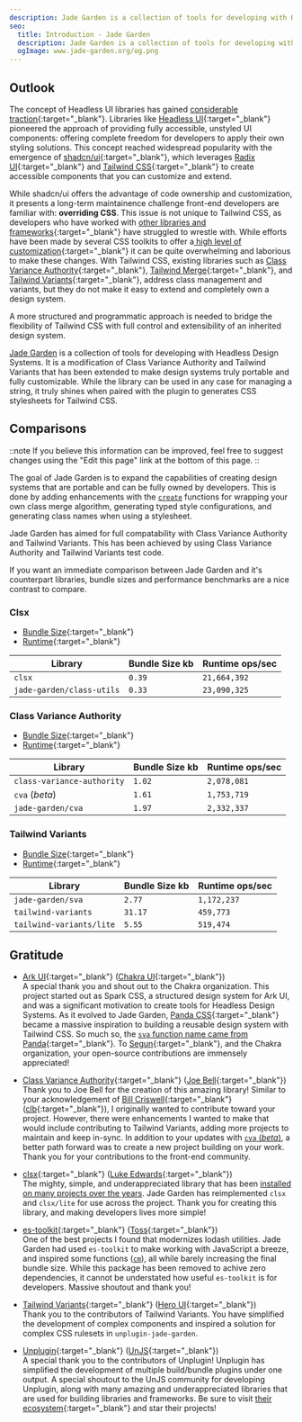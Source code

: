 ```yaml
---
description: Jade Garden is a collection of tools for developing with Headless Design Systems.
seo:
  title: Introduction - Jade Garden
  description: Jade Garden is a collection of tools for developing with Headless Design Systems.
  ogImage: www.jade-garden.org/og.png
---
```


## Outlook

The concept of Headless UI libraries has gained [considerable traction](https://npmtrends.com/@chakra-ui/react-vs-@mantine/core-vs-@mui/material-vs-@radix-ui/primitive){:target="_blank"}.
Libraries like [Headless UI](https://headlessui.com/){:target="_blank"} pioneered the approach of providing fully accessible, unstyled UI components: offering complete freedom for developers to apply their own styling solutions.
This concept reached widespread popularity with the emergence of [shadcn/ui](https://ui.shadcn.com/){:target="_blank"},
which leverages [Radix UI](https://www.radix-ui.com/){:target="_blank"} and [Tailwind CSS](https://tailwindcss.com/){:target="_blank"} to create accessible components that you can customize and extend.

While shadcn/ui offers the advantage of code ownership and customization, it presents a long-term maintainence challenge front-end developers are familiar with: **overriding CSS**.
This issue is not unique to Tailwind CSS, as developers who have worked with [other libraries and frameworks](https://stackoverflow.com/a/27704409){:target="_blank"} have struggled to wrestle with.
While efforts have been made by several CSS toolkits to offer a[ high level of customization](https://bulma.io/documentation/customize/list-of-sass-variables/){:target="_blank"} it can be quite overwhelming and laborious to make these changes.
With Tailwind CSS, existing libraries such as [Class Variance Authority](https://cva.style/){:target="_blank"}, [Tailwind Merge](https://github.com/dcastil/tailwind-merge){:target="_blank"}, and [Tailwind Variants](https://www.tailwind-variants.org/){:target="_blank"},
address class management and variants, but they do not make it easy to extend and completely own a design system.

A more structured and programmatic approach is needed to bridge the flexibility of Tailwind CSS with full control and extensibility of an inherited design system.

[Jade Garden](https://github.com/project-jade-garden/jade-garden) is a collection of tools for developing with Headless Design Systems.
It is a modification of Class Variance Authority and Tailwind Variants that has been extended to make design systems truly portable and fully customizable.
While the library can be used in any case for managing a string, it truly shines when paired with the plugin to generates CSS stylesheets for Tailwind CSS.

## Comparisons

::note
If you believe this information can be improved, feel free to suggest changes using the "Edit this page" link at the bottom of this page.
::

The goal of Jade Garden is to expand the capabilities of creating design systems that are portable and can be fully owned by developers.
This is done by adding enhancements with the [`create`](essentials#create) functions for wrapping your own class merge algorithm, generating typed style configurations, and generating class names when using a stylesheet.

Jade Garden has aimed for full compatability with Class Variance Authority and Tailwind Variants.
This has been achieved by using Class Variance Authority and Tailwind Variants test code.

If you want an immediate comparison between Jade Garden and it's counterpart libraries, bundle sizes and performance benchmarks are a nice contrast to compare.

### Clsx

- [Bundle Size](https://github.com/project-jade-garden/jade-garden/tree/main/packages/core/tests/bundle.test.ts){:target="_blank"}
- [Runtime](https://github.com/project-jade-garden/jade-garden/tree/main/packages/core/tests/performance.bench.ts){:target="_blank"}

| Library                   | Bundle Size kb | Runtime ops/sec |
|---------------------------|----------------|-----------------|
| `clsx`                    | `0.39`         | `21,664,392`    |
| `jade-garden/class-utils` | `0.33`         | `23,090,325`    |

### Class Variance Authority

- [Bundle Size](https://github.com/project-jade-garden/jade-garden/tree/main/packages/core/tests/cva/bundle.test.ts){:target="_blank"}
- [Runtime](https://github.com/project-jade-garden/jade-garden/tree/main/packages/core/tests/cva/performance.bench.ts){:target="_blank"}

| Library                    | Bundle Size kb | Runtime ops/sec |
|----------------------------|----------------|-----------------|
| `class-variance-authority` | `1.02`         | `2,078,081`     |
| `cva` (*beta*)             | `1.61`         | `1,753,719`     |
| `jade-garden/cva`          | `1.97`         | `2,332,337`     |

### Tailwind Variants

- [Bundle Size](https://github.com/project-jade-garden/jade-garden/tree/main/packages/core/tests/sva/bundle.test.ts){:target="_blank"}
- [Runtime](https://github.com/project-jade-garden/jade-garden/tree/main/packages/core/tests/sva/performance.bench.ts){:target="_blank"}

| Library                  | Bundle Size kb | Runtime ops/sec |
|--------------------------|----------------|-----------------|
| `jade-garden/sva`        | `2.77`         | `1,172,237`     |
| `tailwind-variants`      | `31.17`        | `459,773`       |
| `tailwind-variants/lite` | `5.55`         | `519,474`       |

## Gratitude

- [Ark UI](https://ark-ui.com/){:target="_blank"} ([Chakra UI](https://github.com/chakra-ui){:target="_blank"})<br/>
A special thank you and shout out to the Chakra organization.
This project started out as Spark CSS, a structured design system for Ark UI, and was a significant motivation to create tools for Headless Design Systems.
As it evolved to Jade Garden, [Panda CSS](https://panda-css.com/){:target="_blank"} became a massive inspiration to building a reusable design system with Tailwind CSS.
So much so, the [`sva` function name came from Panda](https://panda-css.com/docs/concepts/slot-recipes){:target="_blank"}.
To [Segun](https://github.com/segunadebayo){:target="_blank"}, and the Chakra organization, your open-source contributions are immensely appreciated!

- [Class Variance Authority](https://cva.style/){:target="_blank"} ([Joe Bell](https://github.com/joe-bell/cva){:target="_blank"})<br/>
Thank you to Joe Bell for the creation of this amazing library!
Similar to your acknowledgement of [Bill Criswell](https://github.com/crswll){:target="_blank"} ([clb](https://github.com/crswll/clb){:target="_blank"}), I originally wanted to contribute toward your project.
However, there were enhancements I wanted to make that would include contributing to Tailwind Variants, adding more projects to maintain and keep in-sync.
In addition to your updates with [`cva` (*beta*)](https://beta.cva.style/), a better path forward was to create a new project building on your work.
Thank you for your contributions to the front-end community.

- [clsx](https://github.com/lukeed/clsx){:target="_blank"} ([Luke Edwards](https://github.com/lukeed){:target="_blank"})<br/>
The mighty, simple, and underappreciated library that has been [installed on many projects over the years](https://npmtrends.com/clsx).
Jade Garden has reimplemented `clsx` and `clsx/lite` for use across the project.
Thank you for creating this library, and making developers lives more simple!

- [es-toolkit](https://es-toolkit.dev/){:target="_blank"} ([Toss](https://github.com/toss){:target="_blank"})<br/>
One of the best projects I found that modernizes lodash utilities.
Jade Garden had used `es-toolkit` to make working with JavaScript a breeze, and inspired some functions ([`cm`](/usage/class-utils#cm)), all while barely increasing the final bundle size.
While this package has been removed to achive zero dependencies, it cannot be understated how useful `es-toolkit` is for developers.
Massive shoutout and thank you!

- [Tailwind Variants](https://www.tailwind-variants.org/){:target="_blank"} ([Hero UI](https://github.com/heroui-inc){:target="_blank"})<br/>
Thank you to the contributors of Tailwind Variants. You have simplified the development of complex components and inspired a solution for complex CSS rulesets in `unplugin-jade-garden`.

- [Unplugin](https://unplugin.unjs.io/){:target="_blank"} ([UnJS](https://github.com/unjs){:target="_blank"})<br/>
A special thank you to the contributors of Unplugin! Unplugin has simplified the development of multiple build/bundle plugins under one output.
A special shoutout to the UnJS community for developing Unplugin, along with many amazing and underappreciated libraries that are used for building libraries and frameworks.
Be sure to visit [their ecosystem](https://unjs.io/packages){:target="_blank"} and star their projects!
